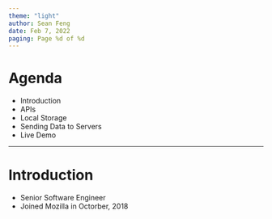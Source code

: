 ```yaml
---
theme: "light"
author: Sean Feng
date: Feb 7, 2022
paging: Page %d of %d
---
```


# Agenda
* Introduction
* APIs
* Local Storage
* Sending Data to Servers
* Live Demo
---

# Introduction
* Senior Software Engineer
* Joined Mozilla in Octorber, 2018
